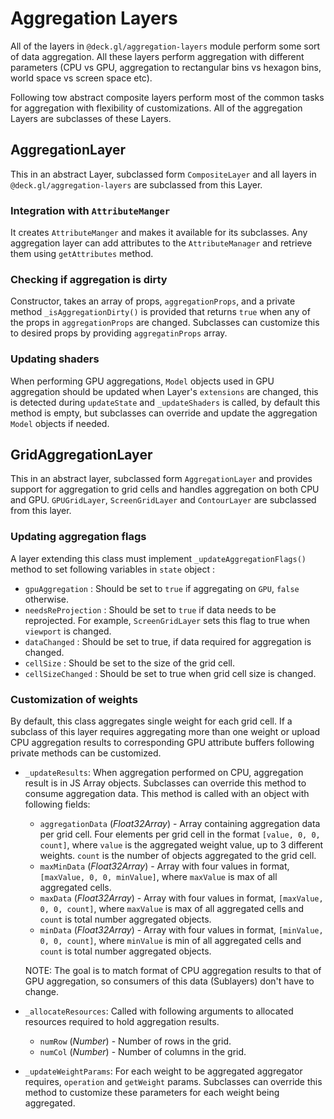 # Aggregation Layers

All of the layers in `@deck.gl/aggregation-layers` module perform some sort of data aggregation. All these layers perform aggregation with different parameters (CPU vs GPU, aggregation to rectangular bins vs hexagon bins, world space vs screen space etc).

Following tow abstract composite layers perform most of the common tasks for aggregation with flexibility of customizations. All of the aggregation Layers are subclasses of these Layers.


## AggregationLayer

This in an abstract Layer, subclassed form `CompositeLayer` and all layers in `@deck.gl/aggregation-layers` are subclassed from this Layer.

### Integration with `AttributeManger`

It creates `AttributeManger` and makes it available for its subclasses. Any aggregation layer can add attributes to the `AttributeManager` and retrieve them using `getAttributes` method.

### Checking if aggregation is dirty

Constructor, takes an array of props, `aggregationProps`, and a private method `_isAggregationDirty()` is provided that returns `true` when any of the props in `aggregationProps` are changed. Subclasses can customize this to desired props by providing `aggregatinProps` array.

### Updating shaders

When performing GPU aggregations, `Model` objects used in GPU aggregation should be updated when Layer's `extensions` are changed, this is detected during `updateState` and `_updateShaders` is called, by default this method is empty, but subclasses can override and update the aggregation `Model` objects if needed.


## GridAggregationLayer

This in an abstract layer, subclassed form `AggregationLayer` and provides support for aggregation to grid cells and handles aggregation on both CPU and GPU. `GPUGridLayer`, `ScreenGridLayer` and `ContourLayer` are subclassed from this layer.

### Updating aggregation flags

A layer extending this class must implement `_updateAggregationFlags()` method to set following variables in `state` object :

- `gpuAggregation` : Should be set to `true` if aggregating on `GPU`, `false` otherwise.
- `needsReProjection` : Should be set to `true` if data needs to be reprojected. For example, `ScreenGridLayer` sets this flag to true when `viewport` is changed.
- `dataChanged` : Should be set to true, if data required for aggregation is changed.
- `cellSize` : Should be set to the size of the grid cell.
-  `cellSizeChanged` : Should be set to true when grid cell size is changed.

### Customization of weights

By default, this class aggregates single weight for each grid cell. If a subclass of this layer requires aggregating more than one weight or upload CPU aggregation results to corresponding GPU attribute buffers following private methods can be customized.

- `_updateResults`: When aggregation performed on CPU, aggregation result is in JS Array objects. Subclasses can override this method to consume aggregation data. This method is called with an object with following fields:
  * `aggregationData` (*Float32Array*) - Array containing aggregation data per grid cell. Four elements per grid cell in the format `[value, 0, 0, count]`, where `value` is the aggregated weight value, up to 3 different weights. `count` is the number of objects aggregated to the grid cell.
  * `maxMinData` (*Float32Array*) - Array with four values in format, `[maxValue, 0, 0, minValue]`, where `maxValue` is max of all aggregated cells.
  * `maxData` (*Float32Array*) - Array with four values in format, `[maxValue, 0, 0, count]`, where `maxValue` is max of all aggregated cells and `count` is total number aggregated objects.
  * `minData` (*Float32Array*) - Array with four values in format, `[minValue, 0, 0, count]`, where `minValue` is min of all aggregated cells and `count` is total number aggregated objects.

  NOTE: The goal is to match format of CPU aggregation results to that of GPU aggregation, so consumers of this data (Sublayers) don't have to change.

- `_allocateResources`: Called with following arguments to allocated resources required to hold aggregation results.
  * `numRow` (*Number*) - Number of rows in the grid.
  * `numCol` (*Number*) - Number of columns in the grid.

- `_updateWeightParams`: For each weight to be aggregated aggregator requires, `operation` and `getWeight` params. Subclasses can override this method to customize these parameters for each weight being aggregated.
